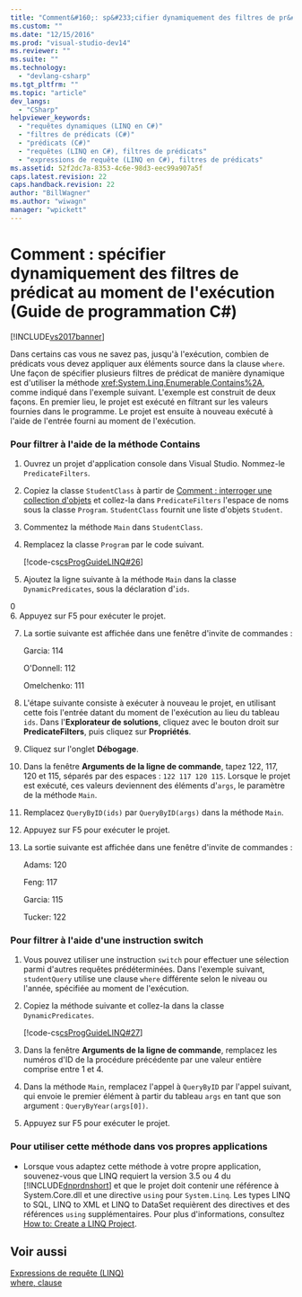 ```yaml
---
title: "Comment&#160;: sp&#233;cifier dynamiquement des filtres de pr&#233;dicat au moment de l&#39;ex&#233;cution (Guide de programmation&#160;C#) | Microsoft Docs"
ms.custom: ""
ms.date: "12/15/2016"
ms.prod: "visual-studio-dev14"
ms.reviewer: ""
ms.suite: ""
ms.technology: 
  - "devlang-csharp"
ms.tgt_pltfrm: ""
ms.topic: "article"
dev_langs: 
  - "CSharp"
helpviewer_keywords: 
  - "requêtes dynamiques (LINQ en C#)"
  - "filtres de prédicats (C#)"
  - "prédicats (C#)"
  - "requêtes (LINQ en C#), filtres de prédicats"
  - "expressions de requête (LINQ en C#), filtres de prédicats"
ms.assetid: 52f2dc7a-8353-4c6e-98d3-eec99a907a5f
caps.latest.revision: 22
caps.handback.revision: 22
author: "BillWagner"
ms.author: "wiwagn"
manager: "wpickett"
---
```

# Comment&#160;: sp&#233;cifier dynamiquement des filtres de pr&#233;dicat au moment de l&#39;ex&#233;cution (Guide de programmation&#160;C#)
[!INCLUDE[vs2017banner](../../../csharp/includes/vs2017banner.md)]

Dans certains cas vous ne savez pas, jusqu'à l'exécution, combien de prédicats vous devez appliquer aux éléments source dans la clause `where`.  Une façon de spécifier plusieurs filtres de prédicat de manière dynamique est d'utiliser la méthode <xref:System.Linq.Enumerable.Contains%2A>, comme indiqué dans l'exemple suivant.  L'exemple est construit de deux façons.  En premier lieu, le projet est exécuté en filtrant sur les valeurs fournies dans le programme.  Le projet est ensuite à nouveau exécuté à l'aide de l'entrée fourni au moment de l'exécution.  
  
### Pour filtrer à l'aide de la méthode Contains  
  
1.  Ouvrez un projet d'application console dans Visual Studio.  Nommez\-le `PredicateFilters`.  
  
2.  Copiez la classe `StudentClass` à partir de [Comment : interroger une collection d'objets](../../../csharp/programming-guide/linq-query-expressions/how-to-query-a-collection-of-objects.md) et collez\-la dans `PredicateFilters` l'espace de noms sous la classe `Program`.  `StudentClass` fournit une liste d'objets `Student`.  
  
3.  Commentez la méthode `Main` dans `StudentClass`.  
  
4.  Remplacez la classe `Program` par le code suivant.  
  
     [!code-cs[csProgGuideLINQ#26](../../../csharp/programming-guide/arrays/codesnippet/CSharp/how-to-dynamically-specify-predicate-filters-at-runtime_1.cs)]  
  
5.  Ajoutez la ligne suivante à la méthode `Main` dans la classe `DynamicPredicates`, sous la déclaration d'`ids`.  
  
<CodeContentPlaceHolder>0</CodeContentPlaceHolder>  
6.  Appuyez sur F5 pour exécuter le projet.  
  
7.  La sortie suivante est affichée dans une fenêtre d'invite de commandes :  
  
     Garcia: 114  
  
     O'Donnell: 112  
  
     Omelchenko: 111  
  
8.  L'étape suivante consiste à exécuter à nouveau le projet, en utilisant cette fois l'entrée datant du moment de l'exécution au lieu du tableau `ids`.  Dans l'**Explorateur de solutions**, cliquez avec le bouton droit sur **PredicateFilters**, puis cliquez sur **Propriétés**.  
  
9. Cliquez sur l'onglet **Débogage**.  
  
10. Dans la fenêtre **Arguments de la ligne de commande**, tapez 122, 117, 120 et 115, séparés par des espaces : `122 117 120 115`.  Lorsque le projet est exécuté, ces valeurs deviennent des éléments d'`args`, le paramètre de la méthode `Main`.  
  
11. Remplacez `QueryByID(ids)` par `QueryByID(args)` dans la méthode `Main`.  
  
12. Appuyez sur F5 pour exécuter le projet.  
  
13. La sortie suivante est affichée dans une fenêtre d'invite de commandes :  
  
     Adams: 120  
  
     Feng: 117  
  
     Garcia: 115  
  
     Tucker: 122  
  
### Pour filtrer à l'aide d'une instruction switch  
  
1.  Vous pouvez utiliser une instruction `switch` pour effectuer une sélection parmi d'autres requêtes prédéterminées.  Dans l'exemple suivant, `studentQuery` utilise une clause `where` différente selon le niveau ou l'année, spécifiée au moment de l'exécution.  
  
2.  Copiez la méthode suivante et collez\-la dans la classe `DynamicPredicates`.  
  
     [!code-cs[csProgGuideLINQ#27](../../../csharp/programming-guide/arrays/codesnippet/CSharp/how-to-dynamically-specify-predicate-filters-at-runtime_2.cs)]  
  
3.  Dans la fenêtre **Arguments de la ligne de commande**, remplacez les numéros d'ID de la procédure précédente par une valeur entière comprise entre 1 et 4.  
  
4.  Dans la méthode `Main`, remplacez l'appel à `QueryByID` par l'appel suivant, qui envoie le premier élément à partir du tableau `args` en tant que son argument : `QueryByYear(args[0])`.  
  
5.  Appuyez sur F5 pour exécuter le projet.  
  
### Pour utiliser cette méthode dans vos propres applications  
  
-   Lorsque vous adaptez cette méthode à votre propre application, souvenez\-vous que LINQ requiert la version 3.5 ou 4 du [!INCLUDE[dnprdnshort](../../../csharp/getting-started/includes/dnprdnshort_md.md)] et que le projet doit contenir une référence à System.Core.dll et une directive `using` pour `System.Linq`.  Les types LINQ to SQL, LINQ to XML et LINQ to DataSet requièrent des directives et des références `using` supplémentaires.  Pour plus d'informations, consultez [How to: Create a LINQ Project](../Topic/How%20to:%20Create%20a%20LINQ%20Project.md).  
  
## Voir aussi  
 [Expressions de requête \(LINQ\)](../../../csharp/programming-guide/linq-query-expressions/index.md)   
 [where, clause](../../../csharp/language-reference/keywords/where-clause.md)